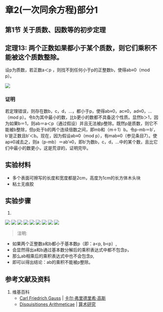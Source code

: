 # 章2(一次同余方程)部分1

## 第1节 关于质数、因数等的初步定理

## 定理13: 两个正数如果都小于某个质数，则它们乘积不能被这个质数整除。

设p为质数，若正数a＜p ，则找不到任何小于p的正整数b，使得ab≡0（mod p）。

![](/images/数论/高斯的算术研究中典型的推演实验/章2/定理13/13-1.jpg)

### 证明

若定理错误，则存在数b，c，d，…，都小于p，使得ab≡0，ac≡0，ad≡0，…（mod p）。令b为其中最小的数，比b更小的数都不具备这个性质。显然b＞1，因为如果b＝1，则ab＝a＜p（通过假设）并且无法被p整除。既然p是质数，则它不能被b整除，但p处于b的两个连续倍数之间，即mb和（m＋1）b。令p-mb＝b′，b′是正数且b′＜b。现在，因为假设ab≡0（mod p），有mab≡0（参见条目7）。使ap≡0减去之，则a（p-mb）＝ab′≡0，即b′为数b，c，d，…中的某个数，且比它们中最小的数更小，这是荒谬的，证明完毕。 

## 实验材料

- 多个表面可擦写的长度和宽度都是2cm，高度为1cm的长方体木头块
- 粘土无痕胶

## 实验步骤

1. 

![](/images/数论/高斯的算术研究中典型的推演实验/章2/定理13/13-2.jpg)
![](/images/数论/高斯的算术研究中典型的推演实验/章2/定理13/13-3.jpg)
![](/images/数论/高斯的算术研究中典型的推演实验/章2/定理13/13-4.jpg)
![](/images/数论/高斯的算术研究中典型的推演实验/章2/定理13/13-5.jpg)
![](/images/数论/高斯的算术研究中典型的推演实验/章2/定理13/13-6.jpg)
![](/images/数论/高斯的算术研究中典型的推演实验/章2/定理13/13-7.jpg)
![](/images/数论/高斯的算术研究中典型的推演实验/章2/定理13/13-8.jpg)
![](/images/数论/高斯的算术研究中典型的推演实验/章2/定理13/13-9.jpg)
![](/images/数论/高斯的算术研究中典型的推演实验/章2/定理13/13-10.jpg)

> 注明:
>  
- 如果两个正整数a和b都小于基本数p（即：a<p, b<p）, 
- 会显然得出a和b通过基本数分解后的乘积表达式中都不包含p，
- 那么ab相乘后的乘积表达式中也不会包含p, 
- 即可以得出结论：ab的乘积不能被p整除。

## 参考文献及资料

1. 维基百科
	- [Carl Friedrich Gauss](https://en.wikipedia.org/wiki/Carl_Friedrich_Gauss) | [卡尔·弗里德里希·高斯](https://zh.wikipedia.org/wiki/%E5%8D%A1%E7%88%BE%C2%B7%E5%BC%97%E9%87%8C%E5%BE%B7%E9%87%8C%E5%B8%8C%C2%B7%E9%AB%98%E6%96%AF) 
	- [Disquisitiones Arithmeticae](https://en.wikipedia.org/wiki/Disquisitiones_Arithmeticae) | [算术研究](https://zh.wikipedia.org/wiki/算术研究) 



